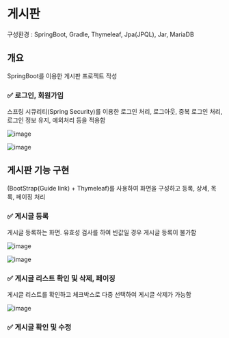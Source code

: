 # 게시판

구성환경 : SpringBoot, Gradle, Thymeleaf, Jpa(JPQL), Jar, MariaDB

## 개요

SpringBoot를 이용한 게시판 프로젝트 작성

### ✅ 로그인, 회원가입

스프링 시큐리티(Spring Security)를 이용한 로그인 처리, 로그아웃, 중복 로그인 처리, 로그인 정보 유지, 예외처리 등을 적용함

![image](https://user-images.githubusercontent.com/97299700/235307359-cacc1ee6-3c83-4a0a-800a-2fd720e65549.png)

![image](https://user-images.githubusercontent.com/97299700/235307389-66044c9e-a304-4fd9-885d-ca6050ee0fcf.png)

## 게시판 기능 구현

(BootStrap(Guide link) + Thymeleaf)를 사용하여 화면을 구성하고 등록, 상세, 목록, 페이징 처리

### ✅ 게시글 등록

게시글 등록하는 화면. 유효성 검사를 하여 빈값일 경우 게시글 등록이 불가함

![image](https://user-images.githubusercontent.com/97299700/235337555-ce0d2cc5-c98c-4bb9-afa9-320f9569e666.png)

![image](https://user-images.githubusercontent.com/97299700/235337425-6d3191d3-514f-458f-a7cd-f6394993e6cd.png)


### ✅ 게시글 리스트 확인 및 삭제, 페이징

게시글 리스트를 확인하고 체크박스로 다중 선택하여 게시글 삭제가 가능함

![image](https://user-images.githubusercontent.com/97299700/235337462-ac1d3e82-afb9-4974-9727-66509097afd3.png)

### ✅ 게시글 확인 및 수정



